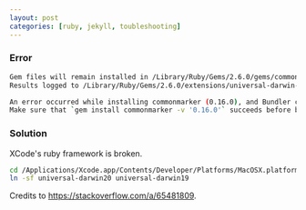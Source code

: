 ```yaml
---
layout: post
categories: [ruby, jekyll, toubleshooting]
---
```


### Error
```bash
Gem files will remain installed in /Library/Ruby/Gems/2.6.0/gems/commonmarker-0.21.0 for inspection.
Results logged to /Library/Ruby/Gems/2.6.0/extensions/universal-darwin-19/2.6.0/commonmarker-0.21.0/gem_make.out

An error occurred while installing commonmarker (0.16.0), and Bundler cannot continue.
Make sure that `gem install commonmarker -v '0.16.0'` succeeds before bundling.
```

### Solution
XCode's ruby framework is broken.
```bash
cd /Applications/Xcode.app/Contents/Developer/Platforms/MacOSX.platform/Developer/SDKs/MacOSX11.1.sdk/System/Library/Frameworks/Ruby.framework/Versions/2.6/usr/include/ruby-2.6.0
ln -sf universal-darwin20 universal-darwin19
```
Credits to https://stackoverflow.com/a/65481809.
